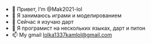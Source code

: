 - 👋 Привет, I’m @Mak2021-lol
- 👀 Я занимаюсь играми и моделированием
- 🌱 Сейчас я изучаю дарт
- 💞️ Я програмист на нескольких языках, дарт и питон
- 📫 My gmail lolka1337kamlol@gmail.com
